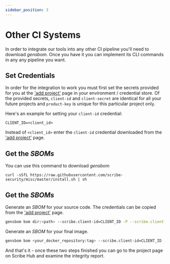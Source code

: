 ```yaml
---
sidebar_position: 3
---
```


# Other CI Systems

In order to integrate our tools into any other CI pipeline you'll need to download *gensbom*. Once you have it you can implement its CLI commands in any any pipeline you want.

## Set Credentials
In order for the integration to work you must first set the secrets provided for you at the <a href='https://beta.hub.scribesecurity.com'>'add project'</a> page in your environment / credential store. Of the provided secrets, `client-id` and `client-secret` are identical for all your future projects and `product-key` is unique for this particular project only.

Here's an example for setting your `client-id` credential:
```
CLIENT_ID=<client_id>
```
Instead of `<client_id>` enter the `client-id` credential downloaded from the <a href='https://beta.hub.scribesecurity.com'>'add project'</a> page.

## Get the *SBOMs* 

You can use this command to download *gensbom*

```
curl -sSfL https://raw.githubusercontent.com/scribe-security/misc/master/install.sh | sh
```

## Get the *SBOMs* 

Generate an *SBOM* for your source code. The credentials can be copied from the <a href='https://beta.hub.scribesecurity.com'>'add project'</a> page.


```bash
gensbom bom dir:<path> --scribe.client-id=CLIENT_ID -P --scribe.client-secret=CLIENT_SECRET --product-key=PRODUCT_KEY -E -f -v
```

Generate an *SBOM* for your final image.

```bash
gensbom bom <your_docker_repository:tag> --scribe.client-id=CLIENT_ID -P --scribe.client-secret=CLIENT_SECRET --product-key=PRODUCT_KEY -E -f -v
```

And that's it - once these two steps finished you can go to the project page on Scribe Hub and examine the integrity report.